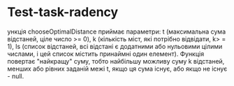 # Test-task-radency
ункція chooseOptimalDistance приймає параметри: t (максимальна сума відстаней, ціле число >= 0), k (кількість міст, які потрібно відвідати, k> = 1), ls (список відстаней, всі відстані є додатними або нульовими цілими числами, і цей список містить принаймні один елемент).   Функція повертає "найкращу" суму, тобто найбільшу можливу суму k відстаней, менших або рівних заданій межі t, якщо ця сума існує, або якщо не існує - null.
